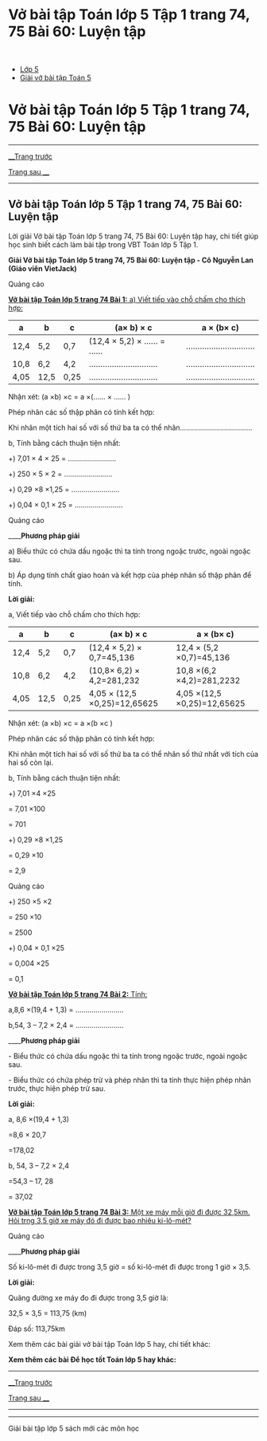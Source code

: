 # Vở bài tập Toán lớp 5 Tập 1 trang 74, 75 Bài 60: Luyện tập

﻿

  * [Lớp 5](https://vietjack.com/series/lop-5.jsp)
  * [Giải vở bài tập Toán 5](https://vietjack.com/giai-vo-bai-tap-toan-5/index.jsp)



# Vở bài tập Toán lớp 5 Tập 1 trang 74, 75 Bài 60: Luyện tập

* * *

[__Trang trước](https://vietjack.com/giai-vo-bai-tap-toan-5/bai-59-luyen-tap.jsp)

[Trang sau __](https://vietjack.com/giai-vo-bai-tap-toan-5/bai-61-luyen-tap-chung.jsp)

* * *

## Vở bài tập Toán lớp 5 Tập 1 trang 74, 75 Bài 60: Luyện tập

Lời giải Vở bài tập Toán lớp 5 trang 74, 75 Bài 60: Luyện tập hay, chi tiết giúp học sinh biết cách làm bài tập trong VBT Toán lớp 5 Tập 1.

**Giải Vở bài tập Toán lớp 5 trang 74, 75 Bài 60: Luyện tập - Cô Nguyễn Lan (Giáo viên VietJack)**

Quảng cáo

[**Vở bài tập Toán lớp 5 trang 74 Bài 1:** a) Viết tiếp vào chỗ chấm cho thích hợp: ](https://vietjack.com/giai-vo-bai-tap-toan-5/bai-1-trang-74-vbt-toan-5-tap-1.jsp)

a | b |  c|  (a× b) × c| a × (b× c)   
---|---|---|---|---  
12,4| 5,2 |  0,7| (12,4 × 5,2) × …… = …… |  …………………………  
10,8| 6,2 | 4,2 |  …………………………|  …………………………  
4,05|  12,5| 0,25 |  …………………………|  …………………………  
  
Nhận xét: (a ×b) ×c = a ×(…… × …… )

Phép nhân các số thập phân có tính kết hợp:

Khi nhân một tích hai số với số thứ ba ta có thể nhân………………………………

b, Tính bằng cách thuận tiện nhất:

+) 7,01 × 4 × 25 = ……………………

+) 250 × 5 × 2 = ……………………

+) 0,29 ×8 ×1,25 = ……………………

+) 0,04 × 0,1 × 25 = ……………………

Quảng cáo

____**Phương pháp giải**

a) Biểu thức có chứa dấu ngoặc thì ta tính trong ngoặc trước, ngoài ngoặc sau.

b) Áp dụng tính chất giao hoán và kết hợp của phép nhân số thập phân để tính.

**Lời giải:**

a, Viết tiếp vào chỗ chấm cho thích hợp: 

a | b |  c|  (a× b) × c| a × (b× c)   
---|---|---|---|---  
12,4| 5,2 |  0,7| (12,4 × 5,2) × 0,7=45,136 |  12,4 × (5,2 ×0,7)=45,136  
10,8| 6,2 | 4,2 | (10,8× 6,2) × 4,2=281,232|  10,8 ×(6,2 ×4,2)=281,2232  
4,05|  12,5| 0,25 |  4,05 × (12,5 ×0,25)=12,65625|  4,05 ×(12,5 ×0,25)=12,65625  
  
Nhận xét: (a ×b) ×c = a ×(b ×c )

Phép nhân các số thập phân có tính kết hợp:

Khi nhân một tích hai số với số thứ ba ta có thể nhân số thứ nhất với tích của hai số còn lại.

b, Tính bằng cách thuận tiện nhất:

+) 7,01 ×4 ×25

= 7,01 ×100

= 701

+) 0,29 ×8 ×1,25

= 0,29 ×10

= 2,9

Quảng cáo

+) 250 ×5 ×2

= 250 ×10

= 2500

+) 0,04 × 0,1 ×25

= 0,004 ×25

= 0,1

[**Vở bài tập Toán lớp 5 trang 74 Bài 2:** Tính: ](https://vietjack.com/giai-vo-bai-tap-toan-5/bai-2-trang-74-vbt-toan-5-tap-1.jsp)

a,8,6 ×(19,4 + 1,3) = ……………………

b,54, 3 – 7,2 × 2,4 = ……………………

____**Phương pháp giải**

\- Biểu thức có chứa dấu ngoặc thì ta tính trong ngoặc trước, ngoài ngoặc sau.

\- Biểu thức có chứa phép trừ và phép nhân thì ta tính thực hiện phép nhân trước, thực hiện phép trừ sau.

**Lời giải:**

a, 8,6 ×(19,4 + 1,3)

=8,6 × 20,7

=178,02

b, 54, 3 – 7,2 × 2,4

=54,3 – 17, 28

= 37,02

[**Vở bài tập Toán lớp 5 trang 74 Bài 3:** Một xe máy mỗi giờ đi được 32,5km. Hỏi trng 3,5 giờ xe máy đó đi được bao nhiêu ki-lô-mét?](https://vietjack.com/giai-vo-bai-tap-toan-5/bai-3-trang-75-vbt-toan-5-tap-1.jsp)

Quảng cáo

____**Phương pháp giải**

Số ki-lô-mét đi được trong 3,5 giờ = số ki-lô-mét đi được trong 1 giờ × 3,5.

**Lời giải:**

Quãng đường xe máy đo đi được trong 3,5 giờ là:

32,5 × 3,5 = 113,75 (km)

Đáp số: 113,75km

Xem thêm các bài giải vở bài tập Toán lớp 5 hay, chi tiết khác:

**Xem thêm các bài Để học tốt Toán lớp 5 hay khác:**

* * *

[__Trang trước](https://vietjack.com/giai-vo-bai-tap-toan-5/bai-59-luyen-tap.jsp)

[Trang sau __](https://vietjack.com/giai-vo-bai-tap-toan-5/bai-61-luyen-tap-chung.jsp)

* * *

* * *

Giải bài tập lớp 5 sách mới các môn học
